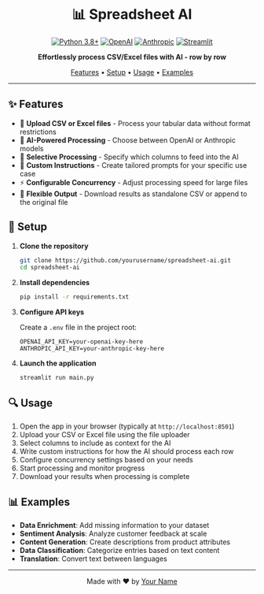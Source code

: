<div align="center">

# 📊 Spreadsheet AI

[![Python 3.8+](https://img.shields.io/badge/python-3.8+-blue.svg)](https://www.python.org/downloads/)
[![OpenAI](https://img.shields.io/badge/AI-OpenAI-412991.svg)](https://openai.com)
[![Anthropic](https://img.shields.io/badge/AI-Anthropic-0B3C8D.svg)](https://anthropic.com)
[![Streamlit](https://img.shields.io/badge/powered%20by-Streamlit-FF4B4B.svg)](https://streamlit.io)

**Effortlessly process CSV/Excel files with AI - row by row**

[Features](#-features) • [Setup](#-setup) • [Usage](#-usage) • [Examples](#-examples)

</div>

---

## ✨ Features

- 🔄 **Upload CSV or Excel files** - Process your tabular data without format restrictions
- 🧠 **AI-Powered Processing** - Choose between OpenAI or Anthropic models
- 🎯 **Selective Processing** - Specify which columns to feed into the AI
- 📝 **Custom Instructions** - Create tailored prompts for your specific use case
- ⚡ **Configurable Concurrency** - Adjust processing speed for large files
- 💾 **Flexible Output** - Download results as standalone CSV or append to the original file

## 🚀 Setup

1. **Clone the repository**
   ```bash
   git clone https://github.com/yourusername/spreadsheet-ai.git
   cd spreadsheet-ai
   ```

2. **Install dependencies**
   ```bash
   pip install -r requirements.txt
   ```

3. **Configure API keys**
   
   Create a `.env` file in the project root:
   ```
   OPENAI_API_KEY=your-openai-key-here
   ANTHROPIC_API_KEY=your-anthropic-key-here
   ```

4. **Launch the application**
   ```bash
   streamlit run main.py
   ```

## 🔍 Usage

1. Open the app in your browser (typically at `http://localhost:8501`)
2. Upload your CSV or Excel file using the file uploader
3. Select columns to include as context for the AI
4. Write custom instructions for how the AI should process each row
5. Configure concurrency settings based on your needs
6. Start processing and monitor progress
7. Download your results when processing is complete

## 📊 Examples

- **Data Enrichment**: Add missing information to your dataset
- **Sentiment Analysis**: Analyze customer feedback at scale
- **Content Generation**: Create descriptions from product attributes
- **Data Classification**: Categorize entries based on text content
- **Translation**: Convert text between languages

---

<div align="center">
Made with ❤️ by <a href="https://github.com/yourusername">Your Name</a>
</div> 